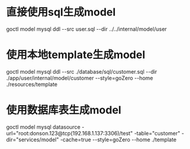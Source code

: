 # 直接使用sql生成model
goctl model mysql ddl --src user.sql --dir ../../internal/model/user

# 使用本地template生成model
goctl model mysql ddl --src ./database/sql/customer.sql --dir ./app/user/internal/model/customer --style=goZero --home ./resources/template

# 使用数据库表生成model
goctl model mysql datasource -url="root:donson.123@tcp(192.168.1.137:3306)/test" -table="customer"  -dir="services/model" -cache=true --style=goZero --home ./template
